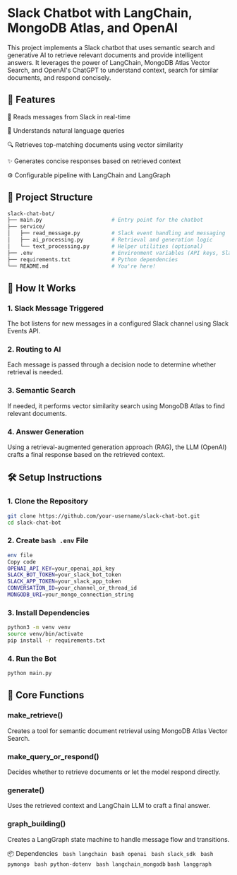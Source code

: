 # Slack Chatbot with LangChain, MongoDB Atlas, and OpenAI
This project implements a Slack chatbot that uses semantic search and generative AI to retrieve relevant documents and provide intelligent answers. It leverages the power of LangChain, MongoDB Atlas Vector Search, and OpenAI's ChatGPT to understand context, search for similar documents, and respond concisely.

## 🔧 Features
💬 Reads messages from Slack in real-time

🧠 Understands natural language queries

🔍 Retrieves top-matching documents using vector similarity

✨ Generates concise responses based on retrieved context

⚙️ Configurable pipeline with LangChain and LangGraph

## 🧱 Project Structure
```bash
slack-chat-bot/
├── main.py                      # Entry point for the chatbot
├── service/
│   ├── read_message.py          # Slack event handling and messaging
│   ├── ai_processing.py         # Retrieval and generation logic
│   └── text_processing.py       # Helper utilities (optional)
├── .env                         # Environment variables (API keys, Slack tokens)
├── requirements.txt             # Python dependencies
└── README.md                    # You're here!
```

## 🚀 How It Works
### 1. Slack Message Triggered
The bot listens for new messages in a configured Slack channel using Slack Events API.

### 2. Routing to AI
Each message is passed through a decision node to determine whether retrieval is needed.

### 3. Semantic Search
If needed, it performs vector similarity search using MongoDB Atlas to find relevant documents.

### 4. Answer Generation
Using a retrieval-augmented generation approach (RAG), the LLM (OpenAI) crafts a final response based on the retrieved context.

## 🛠️ Setup Instructions
### 1. Clone the Repository
```bash
git clone https://github.com/your-username/slack-chat-bot.git
cd slack-chat-bot
```

### 2. Create ```bash .env``` File
``` bash 
env file
Copy code
OPENAI_API_KEY=your_openai_api_key
SLACK_BOT_TOKEN=your_slack_bot_token
SLACK_APP_TOKEN=your_slack_app_token
CONVERSATION_ID=your_channel_or_thread_id
MONGODB_URI=your_mongo_connection_string
```

### 3. Install Dependencies
``` bash
python3 -m venv venv
source venv/bin/activate
pip install -r requirements.txt
```

### 4. Run the Bot
``` bash
python main.py
```

## 🧠 Core Functions
### make_retrieve()
Creates a tool for semantic document retrieval using MongoDB Atlas Vector Search.

### make_query_or_respond()
Decides whether to retrieve documents or let the model respond directly.

### generate()
Uses the retrieved context and LangChain LLM to craft a final answer.

### graph_building()
Creates a LangGraph state machine to handle message flow and transitions.

📦 Dependencies
``` bash langchain```
``` bash openai```
``` bash slack_sdk```
``` bash pymongo```
``` bash python-dotenv```
``` bash langchain_mongodb```
```bash langgraph```


